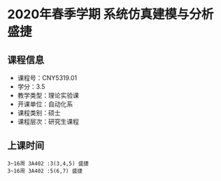 # 2020年春季学期 系统仿真建模与分析 盛捷






## 课程信息

- 课程号：CNY5319.01
- 学分：3.5
- 教学类型：理论实验课
- 开课单位：自动化系
- 课程类别：硕士
- 课程层次：研究生课程

## 上课时间

```
3~16周 3A402 :3(3,4,5) 盛捷
3~16周 3A402 :5(6,7) 盛捷
```

